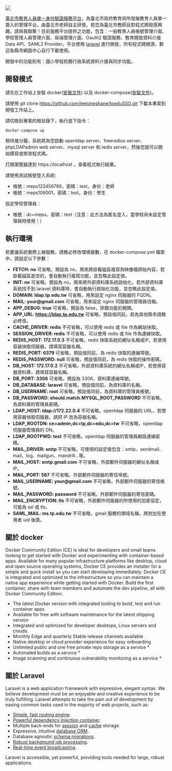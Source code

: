 <img src="https://raw.githubusercontent.com/leejoneshane/tpeduSSO/master/icon/tpedusso_240.png">

[臺北市教育人員單一身份驗證服務平台](https://ldap.tp.edu.tw)，為臺北市政府教育局所發展教育人員單一簽入的管理平台，由臺北市老師自主研發，若您為臺北市教師且對程式開發感興趣，請與我聯繫！目前服務平台提供之功能，包含：一般教育人員帳號管理介面、學校管理人員管理介面、局端管理介面、Oauth2 驗證服務、教育開放資料介接 Data API、SAML2 Provider。平台使用 [laravel](https://github.com/laravel/laravel) 進行開發，所有程式碼開源，歡迎各縣市網路中心自行下載使用。

開發中的功能則有：國小學程校務行政系統資料介接與同步功能。

## 開發模式

請先在工作站上安裝 docker([安裝文件](https://docs.docker.com/install/)) 以及 docker-compose([安裝文件](https://docs.docker.com/compose/install/))。

請使用 git clone https://github.com/leejoneshane/tpeduSSO.git 下載本專案到開發工作站上。

請切換到專案的根目錄下，執行底下指令：
```
docker-compose up
```
稍待幾分鐘，系統將為您啟動 openldap server、freeradius server、phpLDAPadmin web server、mysql server 和 redis server，然後您就可以開始撰寫或修改程式碼。

打開瀏覽器連到 https://localhost ，查看程式執行結果。

請使用測試帳號登入系統:
- 帳號：meps123456789，密碼：test，身份：老師
- 帳號：meps106001，密碼：test，身份：學生

設定學校管理員：
- 帳號：dc=meps，密碼：test（注意：此方法為匿名登入，當學校尚未設定管理員時使用！）

## 執行環境

若要讓系統實際上線服務，請務必修改環境變數，在 docker-compose.yml 檔案中，請設定以下參數：

* __FETCH: no__ 可省略，預設為 no，用來將掛載磁區複寫為映像檔原始內容，若掛載磁區是空的，會自動執行複寫功能，並忽略此設定值。
* __INIT: no__ 可省略，預設為 no，用來將外部資料庫系統啟始化，若外部資料庫系統找不到 laravel 資料庫時，會自動執行啟始化功能，並忽略此設定值。
* __DOMAIN: ldap.tp.edu.tw__ 可省略，用來設定 nginx 伺服器的 FQDN。
* __MAIL: your@gmail.com__ 可省略，用來設定 nginx 伺服器的管理員信箱。
* __APP_DEBUG: true__ 可省略，預設為 false，除錯功能的開關。
* __APP_URL: https://ldap.tp.edu.tw__ 可省略，預設值同前，若為其他縣市請務必修改。
* __CACHE_DRIVER: redis__ 不可省略，可以使用 redis 或 file 作為網站快取。
* __SESSION_DRIVER: redis__ 不可省略，可以使用 redis 或 file 作為連線快取。
* __REDIS_HOST: 172.17.0.3__ 不可省略，redis 快取系統的網址名稱或IP，若使用容器快取伺服器，請填寫容器名稱。
* __REDIS_PORT: 6379__ 可省略，預設值同前，為 redis 快取的連線埠號。
* __REDIS_PASSWORD: null__ 可省略，預設值同前，為 redis 快取的操作密碼。
* __DB_HOST: 172.17.0.2__ 不可省略，外部資料庫系統的網址名稱或IP，若使用容器資料庫，請填寫容器名稱。
* __DB_PORT: 3306__ 可省略，預設為 3306，資料庫連線埠號。
* __DB_DATABASE: laravel__ 可省略，預設值同前，為資料庫的名稱。
* __DB_USERNAME: root__ 可省略，預設值同前，為資料庫的管理員帳號。
* __DB_PASSWORD: should.match.MYSQL_ROOT_PASSWORD__ 不可省略，為資料庫的管理員密碼。
* __LDAP_HOST: ldap://172.22.0.4__ 不可省略，openldap 伺服器的 URL，若使用容器快取伺服器，請把 IP 改為容器名稱。
* __LDAP_ROOTDN: cn=admin,dc=tp,dc=edu,dc=tw__ 不可省略，openldap 伺服器管理員的 DN。
* __LDAP_ROOTPWD: test__ 不可省略，openldap 伺服器的管理員網路連線密碼。
* __MAIL_DRIVER: smtp__ 不可省略，可使用的設定值包含：smtp、sendmail、mail、log、mailgun、mandrill...等。
* __MAIL_HOST: smtp.gmail.com__ 不可省略，外部郵件伺服器的網址名稱或IP。
* __MAIL_PORT: 587__ 不可省略，外部郵件伺服器的寄信埠號。
* __MAIL_USERNAME: your@gmail.com__ 不可省略，外部郵件伺服器的寄信帳號。
* __MAIL_PASSWORD: password__ 不可省略，外部郵件伺服器的寄信密碼。
* __MAIL_ENCRYPTION: tls__ 不可省略，外部郵件伺服器的所使用的加密協定，可能為 ssl 或 tls。
* __SAML_MAIL: ms.tp.edu.tw__ 不可省略，gmail 服務的領域名稱，將附加在使用者 uid 後面。

## 關於 docker

Docker Community Edition (CE) is ideal for developers and small teams looking to get started with Docker and experimenting with container-based apps. Available for many popular infrastructure platforms like desktop, cloud and open source operating systems, Docker CE provides an installer for a simple and quick install so you can start developing immediately. Docker CE is integrated and optimized to the infrastructure so you can maintain a native app experience while getting started with Docker. Build the first container, share with team members and automate the dev pipeline, all with Docker Community Edition.

- The latest Docker version with integrated tooling to build, test and run container apps
- Available for free with software maintenance for the latest shipping version
- Integrated and optimized for developer desktops, Linux servers and clouds.
- Monthly Edge and quarterly Stable release channels available
- Native desktop or cloud provider experience for easy onboarding
- Unlimited public and one free private repo storage as a service *
- Automated builds as a service *
- Image scanning and continuous vulnerability monitoring as a service *

## 關於 Laravel

Laravel is a web application framework with expressive, elegant syntax. We believe development must be an enjoyable and creative experience to be truly fulfilling. Laravel attempts to take the pain out of development by easing common tasks used in the majority of web projects, such as:

- [Simple, fast routing engine](https://laravel.com/docs/routing).
- [Powerful dependency injection container](https://laravel.com/docs/container).
- Multiple back-ends for [session](https://laravel.com/docs/session) and [cache](https://laravel.com/docs/cache) storage.
- Expressive, intuitive [database ORM](https://laravel.com/docs/eloquent).
- Database agnostic [schema migrations](https://laravel.com/docs/migrations).
- [Robust background job processing](https://laravel.com/docs/queues).
- [Real-time event broadcasting](https://laravel.com/docs/broadcasting).

Laravel is accessible, yet powerful, providing tools needed for large, robust applications.
